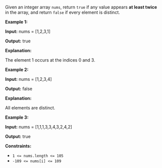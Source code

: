 Given an integer array `nums`, return `true` if any value appears **at least twice** in the array, and return `false` if every element is distinct.

**Example 1:**

**Input:** nums = \[1,2,3,1\]

**Output:** true

**Explanation:**

The element 1 occurs at the indices 0 and 3.

**Example 2:**

**Input:** nums = \[1,2,3,4\]

**Output:** false

**Explanation:**

All elements are distinct.

**Example 3:**

**Input:** nums = \[1,1,1,3,3,4,3,2,4,2\]

**Output:** true

**Constraints:**

*   `1 <= nums.length <= 105`
*   `-109 <= nums[i] <= 109`